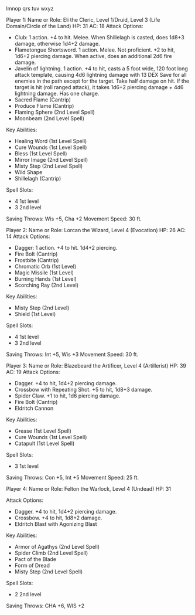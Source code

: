 lmnop
qrs
tuv
wxyz

Player 1:
Name or Role: Eli the Cleric, Level 1/Druid, Level 3 (Life Domain/Circle of the Land)
HP: 31
AC: 18
Attack Options:

- Club: 1 action. +4 to hit. Melee. When Shillelagh is casted, does 1d8+3 damage, otherwise 1d4+2 damage.
- Flametongue Shortsword. 1 action. Melee. Not proficient. +2 to hit, 1d6+2 piercing damage. When active, does an additional 2d6 fire damage.
- Javelin of lightning. 1 action. +4 to hit, casts a 5 foot wide, 120 foot long attack template, causing 4d6 lightning damage with 13 DEX Save for all enemies in the path except for the target. Take half damage on hit. If the target is hit (roll ranged attack), it takes 1d6+2 piercing damage + 4d6 lightning damage. Has one charge.
- Sacred Flame (Cantrip)
- Produce Flame (Cantrip)
- Flaming Sphere (2nd Level Spell)
- Moonbeam (2nd Level Spell)

Key Abilities:

- Healing Word (1st Level Spell)
- Cure Wounds (1st Level Spell)
- Bless (1st Level Spell)
- Mirror Image (2nd Level Spell)
- Misty Step (2nd Level Spell)
- Wild Shape
- Shillelagh (Cantrip)

Spell Slots:

- 4 1st level
- 3 2nd level

Saving Throws: Wis +5, Cha +2
Movement Speed: 30 ft.

Player 2:
Name or Role: Lorcan the Wizard, Level 4 (Evocation)
HP: 26
AC: 14
Attack Options:

- Dagger: 1 action. +4 to hit. 1d4+2 piercing.
- Fire Bolt (Cantrip)
- Frostbite (Cantrip)
- Chromatic Orb (1st Level)
- Magic Missile (1st Level)
- Burning Hands (1st Level)
- Scorching Ray (2nd Level)

Key Abilities:

- Misty Step (2nd Level)
- Shield (1st Level)

Spell Slots:

- 4 1st level
- 3 2nd level

Saving Throws: Int +5, Wis +3
Movement Speed: 30 ft.

Player 3:
Name or Role: Blazebeard the Artificer, Level 4 (Artillerist)
HP: 39
AC: 19
Attack Options:

- Dagger. +4 to hit, 1d4+2 piercing damage.
- Crossbow with Repeating Shot. +5 to hit, 1d8+3 damage.
- Spider Claw. +1 to hit, 1d6 piercing damage.
- Fire Bolt (Cantrip)
- Eldritch Cannon

Key Abilities:

- Grease (1st Level Spell)
- Cure Wounds (1st Level Spell)
- Catapult (1st Level Spell)

Spell Slots:

- 3 1st level

Saving Throws: Con +5, Int +5
Movement Speed: 25 ft.

Player 4:
Name or Role: Felton the Warlock, Level 4 (Undead)
HP: 31

Attack Options:

- Dagger. +4 to hit, 1d4+2 piercing damage.
- Crossbow. +4 to hit, 1d8+2 damage.
- Eldritch Blast with Agonizing Blast

Key Abilities:

- Armor of Agathys (2nd Level Spell)
- Spider Climb (2nd Level Spell)
- Pact of the Blade
- Form of Dread
- Misty Step (2nd Level Spell)

Spell Slots:

- 2 2nd level

Saving Throws: CHA +6, WIS +2

